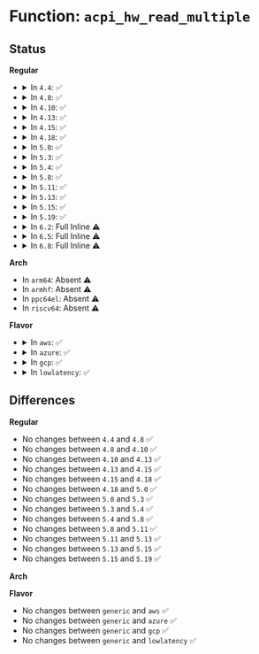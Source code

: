 # Function: <code>acpi_hw_read_multiple</code>

## Status
<b>Regular</b>
<ul>
<li>
<details>
<summary>In <code>4.4</code>: ✅</summary>

```c
acpi_status acpi_hw_read_multiple(u32 *value, struct acpi_generic_address *register_a, struct acpi_generic_address *register_b);
```

**Collision:** Unique Static

**Inline:** No

**Transformation:** False

**Instances:**

```
In drivers/acpi/acpica/hwregs.c (ffffffff8149ab8d)
Location: drivers/acpi/acpica/hwregs.c:583
Inline: False
Direct callers:
  - drivers/acpi/acpica/hwregs.c:acpi_hw_register_read
  - drivers/acpi/acpica/hwregs.c:acpi_hw_register_read
  - drivers/acpi/acpica/hwregs.c:acpi_hw_register_write
```
**Symbols:**

```
ffffffff8149ab8d-ffffffff8149ac0c: acpi_hw_read_multiple (STB_LOCAL)
```
</details>
</li>
<li>
<details>
<summary>In <code>4.8</code>: ✅</summary>

```c
acpi_status acpi_hw_read_multiple(u32 *value, struct acpi_generic_address *register_a, struct acpi_generic_address *register_b);
```

**Collision:** Unique Static

**Inline:** No

**Transformation:** False

**Instances:**

```
In drivers/acpi/acpica/hwregs.c (ffffffff814e9bde)
Location: drivers/acpi/acpica/hwregs.c:677
Inline: False
Direct callers:
  - drivers/acpi/acpica/hwregs.c:acpi_hw_register_write
  - drivers/acpi/acpica/hwregs.c:acpi_hw_register_read
  - drivers/acpi/acpica/hwregs.c:acpi_hw_register_read
```
**Symbols:**

```
ffffffff814e9bde-ffffffff814e9c66: acpi_hw_read_multiple (STB_LOCAL)
```
</details>
</li>
<li>
<details>
<summary>In <code>4.10</code>: ✅</summary>

```c
acpi_status acpi_hw_read_multiple(u32 *value, struct acpi_generic_address *register_a, struct acpi_generic_address *register_b);
```

**Collision:** Unique Static

**Inline:** No

**Transformation:** False

**Instances:**

```
In drivers/acpi/acpica/hwregs.c (ffffffff8150c466)
Location: drivers/acpi/acpica/hwregs.c:677
Inline: False
Direct callers:
  - drivers/acpi/acpica/hwregs.c:acpi_hw_register_write
  - drivers/acpi/acpica/hwregs.c:acpi_hw_register_read
  - drivers/acpi/acpica/hwregs.c:acpi_hw_register_read
```
**Symbols:**

```
ffffffff8150c466-ffffffff8150c4ee: acpi_hw_read_multiple (STB_LOCAL)
```
</details>
</li>
<li>
<details>
<summary>In <code>4.13</code>: ✅</summary>

```c
acpi_status acpi_hw_read_multiple(u32 *value, struct acpi_generic_address *register_a, struct acpi_generic_address *register_b);
```

**Collision:** Unique Static

**Inline:** No

**Transformation:** False

**Instances:**

```
In drivers/acpi/acpica/hwregs.c (ffffffff8151caa7)
Location: drivers/acpi/acpica/hwregs.c:742
Inline: False
Direct callers:
  - drivers/acpi/acpica/hwregs.c:acpi_hw_register_write
  - drivers/acpi/acpica/hwregs.c:acpi_hw_register_read
  - drivers/acpi/acpica/hwregs.c:acpi_hw_register_read
```
**Symbols:**

```
ffffffff8151caa7-ffffffff8151cb2f: acpi_hw_read_multiple (STB_LOCAL)
```
</details>
</li>
<li>
<details>
<summary>In <code>4.15</code>: ✅</summary>

```c
acpi_status acpi_hw_read_multiple(u32 *value, struct acpi_generic_address *register_a, struct acpi_generic_address *register_b);
```

**Collision:** Unique Static

**Inline:** No

**Transformation:** False

**Instances:**

```
In drivers/acpi/acpica/hwregs.c (ffffffff8156d160)
Location: drivers/acpi/acpica/hwregs.c:745
Inline: False
Direct callers:
  - drivers/acpi/acpica/hwregs.c:acpi_hw_register_write
  - drivers/acpi/acpica/hwregs.c:acpi_hw_register_read
  - drivers/acpi/acpica/hwregs.c:acpi_hw_register_read
```
**Symbols:**

```
ffffffff8156d160-ffffffff8156d1e4: acpi_hw_read_multiple (STB_LOCAL)
```
</details>
</li>
<li>
<details>
<summary>In <code>4.18</code>: ✅</summary>

```c
acpi_status acpi_hw_read_multiple(u32 *value, struct acpi_generic_address *register_a, struct acpi_generic_address *register_b);
```

**Collision:** Unique Static

**Inline:** No

**Transformation:** False

**Instances:**

```
In drivers/acpi/acpica/hwregs.c (ffffffff815a3da8)
Location: drivers/acpi/acpica/hwregs.c:714
Inline: False
Direct callers:
  - drivers/acpi/acpica/hwregs.c:acpi_hw_register_write
  - drivers/acpi/acpica/hwregs.c:acpi_hw_register_read
  - drivers/acpi/acpica/hwregs.c:acpi_hw_register_read
```
**Symbols:**

```
ffffffff815a3da8-ffffffff815a3e2c: acpi_hw_read_multiple (STB_LOCAL)
```
</details>
</li>
<li>
<details>
<summary>In <code>5.0</code>: ✅</summary>

```c
acpi_status acpi_hw_read_multiple(u32 *value, struct acpi_generic_address *register_a, struct acpi_generic_address *register_b);
```

**Collision:** Unique Static

**Inline:** No

**Transformation:** False

**Instances:**

```
In drivers/acpi/acpica/hwregs.c (ffffffff815bc740)
Location: drivers/acpi/acpica/hwregs.c:714
Inline: False
Direct callers:
  - drivers/acpi/acpica/hwregs.c:acpi_hw_register_write
  - drivers/acpi/acpica/hwregs.c:acpi_hw_register_read
  - drivers/acpi/acpica/hwregs.c:acpi_hw_register_read
```
**Symbols:**

```
ffffffff815bc740-ffffffff815bc7c4: acpi_hw_read_multiple (STB_LOCAL)
```
</details>
</li>
<li>
<details>
<summary>In <code>5.3</code>: ✅</summary>

```c
acpi_status acpi_hw_read_multiple(u32 *value, struct acpi_generic_address *register_a, struct acpi_generic_address *register_b);
```

**Collision:** Unique Static

**Inline:** No

**Transformation:** False

**Instances:**

```
In drivers/acpi/acpica/hwregs.c (ffffffff815ee329)
Location: drivers/acpi/acpica/hwregs.c:714
Inline: False
Direct callers:
  - drivers/acpi/acpica/hwregs.c:acpi_hw_register_write
  - drivers/acpi/acpica/hwregs.c:acpi_hw_register_read
  - drivers/acpi/acpica/hwregs.c:acpi_hw_register_read
```
**Symbols:**

```
ffffffff815ee329-ffffffff815ee3af: acpi_hw_read_multiple (STB_LOCAL)
```
</details>
</li>
<li>
<details>
<summary>In <code>5.4</code>: ✅</summary>

```c
acpi_status acpi_hw_read_multiple(u32 *value, struct acpi_generic_address *register_a, struct acpi_generic_address *register_b);
```

**Collision:** Unique Static

**Inline:** No

**Transformation:** False

**Instances:**

```
In drivers/acpi/acpica/hwregs.c (ffffffff8160f7b7)
Location: drivers/acpi/acpica/hwregs.c:714
Inline: False
Direct callers:
  - drivers/acpi/acpica/hwregs.c:acpi_hw_register_write
  - drivers/acpi/acpica/hwregs.c:acpi_hw_register_read
  - drivers/acpi/acpica/hwregs.c:acpi_hw_register_read
```
**Symbols:**

```
ffffffff8160f7b7-ffffffff8160f83d: acpi_hw_read_multiple (STB_LOCAL)
```
</details>
</li>
<li>
<details>
<summary>In <code>5.8</code>: ✅</summary>

```c
acpi_status acpi_hw_read_multiple(u32 *value, struct acpi_generic_address *register_a, struct acpi_generic_address *register_b);
```

**Collision:** Unique Static

**Inline:** No

**Transformation:** False

**Instances:**

```
In drivers/acpi/acpica/hwregs.c (ffffffff816bbba5)
Location: drivers/acpi/acpica/hwregs.c:714
Inline: False
Direct callers:
  - drivers/acpi/acpica/hwregs.c:acpi_hw_register_write
  - drivers/acpi/acpica/hwregs.c:acpi_hw_register_read
  - drivers/acpi/acpica/hwregs.c:acpi_hw_register_read
```
**Symbols:**

```
ffffffff816bbba5-ffffffff816bbc2a: acpi_hw_read_multiple (STB_LOCAL)
```
</details>
</li>
<li>
<details>
<summary>In <code>5.11</code>: ✅</summary>

```c
acpi_status acpi_hw_read_multiple(u32 *value, struct acpi_generic_address *register_a, struct acpi_generic_address *register_b);
```

**Collision:** Unique Static

**Inline:** No

**Transformation:** False

**Instances:**

```
In drivers/acpi/acpica/hwregs.c (ffffffff816d96b3)
Location: drivers/acpi/acpica/hwregs.c:714
Inline: False
Direct callers:
  - drivers/acpi/acpica/hwregs.c:acpi_hw_register_write
  - drivers/acpi/acpica/hwregs.c:acpi_hw_register_read
  - drivers/acpi/acpica/hwregs.c:acpi_hw_register_read
```
**Symbols:**

```
ffffffff816d96b3-ffffffff816d9738: acpi_hw_read_multiple (STB_LOCAL)
```
</details>
</li>
<li>
<details>
<summary>In <code>5.13</code>: ✅</summary>

```c
acpi_status acpi_hw_read_multiple(u32 *value, struct acpi_generic_address *register_a, struct acpi_generic_address *register_b);
```

**Collision:** Unique Static

**Inline:** No

**Transformation:** False

**Instances:**

```
In drivers/acpi/acpica/hwregs.c (ffffffff816bb646)
Location: drivers/acpi/acpica/hwregs.c:714
Inline: False
Direct callers:
  - drivers/acpi/acpica/hwregs.c:acpi_hw_register_write
  - drivers/acpi/acpica/hwregs.c:acpi_hw_register_read
  - drivers/acpi/acpica/hwregs.c:acpi_hw_register_read
```
**Symbols:**

```
ffffffff816bb646-ffffffff816bb6cb: acpi_hw_read_multiple (STB_LOCAL)
```
</details>
</li>
<li>
<details>
<summary>In <code>5.15</code>: ✅</summary>

```c
acpi_status acpi_hw_read_multiple(u32 *value, struct acpi_generic_address *register_a, struct acpi_generic_address *register_b);
```

**Collision:** Unique Static

**Inline:** No

**Transformation:** False

**Instances:**

```
In drivers/acpi/acpica/hwregs.c (ffffffff81732747)
Location: drivers/acpi/acpica/hwregs.c:714
Inline: False
Direct callers:
  - drivers/acpi/acpica/hwregs.c:acpi_hw_register_write
  - drivers/acpi/acpica/hwregs.c:acpi_hw_register_read
  - drivers/acpi/acpica/hwregs.c:acpi_hw_register_read
```
**Symbols:**

```
ffffffff81732747-ffffffff817327cc: acpi_hw_read_multiple (STB_LOCAL)
```
</details>
</li>
<li>
<details>
<summary>In <code>5.19</code>: ✅</summary>

```c
acpi_status acpi_hw_read_multiple(u32 *value, struct acpi_generic_address *register_a, struct acpi_generic_address *register_b);
```

**Collision:** Unique Static

**Inline:** No

**Transformation:** False

**Instances:**

```
In drivers/acpi/acpica/hwregs.c (ffffffff8186357c)
Location: drivers/acpi/acpica/hwregs.c:714
Inline: False
Direct callers:
  - drivers/acpi/acpica/hwregs.c:acpi_hw_register_write
  - drivers/acpi/acpica/hwregs.c:acpi_hw_register_read
  - drivers/acpi/acpica/hwregs.c:acpi_hw_register_read
```
**Symbols:**

```
ffffffff8186357c-ffffffff81863616: acpi_hw_read_multiple (STB_LOCAL)
```
</details>
</li>
<li>
<details>
<summary>In <code>6.2</code>: Full Inline ⚠️</summary>

**Collision:** Unique Static

**Inline:** Full

**Transformation:** False

**Instances:**

```
In drivers/acpi/acpica/hwregs.c (ffffffff819a161f)
Location: drivers/acpi/acpica/hwregs.c:714
Inline: True
Inline callers:
  - drivers/acpi/acpica/hwregs.c:acpi_hw_register_read
  - drivers/acpi/acpica/hwregs.c:acpi_hw_register_read
  - drivers/acpi/acpica/hwregs.c:acpi_hw_register_read
```
</details>
</li>
<li>
<details>
<summary>In <code>6.5</code>: Full Inline ⚠️</summary>

**Collision:** Unique Static

**Inline:** Full

**Transformation:** False

**Instances:**

```
In drivers/acpi/acpica/hwregs.c (ffffffff819e8308)
Location: drivers/acpi/acpica/hwregs.c:714
Inline: True
Inline callers:
  - drivers/acpi/acpica/hwregs.c:acpi_hw_register_read
  - drivers/acpi/acpica/hwregs.c:acpi_hw_register_read
  - drivers/acpi/acpica/hwregs.c:acpi_hw_register_read
```
</details>
</li>
<li>
<details>
<summary>In <code>6.8</code>: Full Inline ⚠️</summary>

**Collision:** Unique Static

**Inline:** Full

**Transformation:** False

**Instances:**

```
In drivers/acpi/acpica/hwregs.c (ffffffff81a33058)
Location: drivers/acpi/acpica/hwregs.c:714
Inline: True
Inline callers:
  - drivers/acpi/acpica/hwregs.c:acpi_hw_register_read
  - drivers/acpi/acpica/hwregs.c:acpi_hw_register_read
  - drivers/acpi/acpica/hwregs.c:acpi_hw_register_read
```
</details>
</li>
</ul>
<b>Arch</b>
<ul>
<li>
In <code>arm64</code>: Absent ⚠️
</li>
<li>
In <code>armhf</code>: Absent ⚠️
</li>
<li>
In <code>ppc64el</code>: Absent ⚠️
</li>
<li>
In <code>riscv64</code>: Absent ⚠️
</li>
</ul>
<b>Flavor</b>
<ul>
<li>
<details>
<summary>In <code>aws</code>: ✅</summary>

```c
acpi_status acpi_hw_read_multiple(u32 *value, struct acpi_generic_address *register_a, struct acpi_generic_address *register_b);
```

**Collision:** Unique Static

**Inline:** No

**Transformation:** False

**Instances:**

```
In drivers/acpi/acpica/hwregs.c (ffffffff815f0d23)
Location: drivers/acpi/acpica/hwregs.c:714
Inline: False
Direct callers:
  - drivers/acpi/acpica/hwregs.c:acpi_hw_register_write
  - drivers/acpi/acpica/hwregs.c:acpi_hw_register_read
  - drivers/acpi/acpica/hwregs.c:acpi_hw_register_read
```
**Symbols:**

```
ffffffff815f0d23-ffffffff815f0da9: acpi_hw_read_multiple (STB_LOCAL)
```
</details>
</li>
<li>
<details>
<summary>In <code>azure</code>: ✅</summary>

```c
acpi_status acpi_hw_read_multiple(u32 *value, struct acpi_generic_address *register_a, struct acpi_generic_address *register_b);
```

**Collision:** Unique Static

**Inline:** No

**Transformation:** False

**Instances:**

```
In drivers/acpi/acpica/hwregs.c (ffffffff815dc2f5)
Location: drivers/acpi/acpica/hwregs.c:714
Inline: False
Direct callers:
  - drivers/acpi/acpica/hwregs.c:acpi_hw_register_write
  - drivers/acpi/acpica/hwregs.c:acpi_hw_register_read
  - drivers/acpi/acpica/hwregs.c:acpi_hw_register_read
```
**Symbols:**

```
ffffffff815dc2f5-ffffffff815dc37b: acpi_hw_read_multiple (STB_LOCAL)
```
</details>
</li>
<li>
<details>
<summary>In <code>gcp</code>: ✅</summary>

```c
acpi_status acpi_hw_read_multiple(u32 *value, struct acpi_generic_address *register_a, struct acpi_generic_address *register_b);
```

**Collision:** Unique Static

**Inline:** No

**Transformation:** False

**Instances:**

```
In drivers/acpi/acpica/hwregs.c (ffffffff81603a97)
Location: drivers/acpi/acpica/hwregs.c:714
Inline: False
Direct callers:
  - drivers/acpi/acpica/hwregs.c:acpi_hw_register_write
  - drivers/acpi/acpica/hwregs.c:acpi_hw_register_read
  - drivers/acpi/acpica/hwregs.c:acpi_hw_register_read
```
**Symbols:**

```
ffffffff81603a97-ffffffff81603b1d: acpi_hw_read_multiple (STB_LOCAL)
```
</details>
</li>
<li>
<details>
<summary>In <code>lowlatency</code>: ✅</summary>

```c
acpi_status acpi_hw_read_multiple(u32 *value, struct acpi_generic_address *register_a, struct acpi_generic_address *register_b);
```

**Collision:** Unique Static

**Inline:** No

**Transformation:** False

**Instances:**

```
In drivers/acpi/acpica/hwregs.c (ffffffff8161d947)
Location: drivers/acpi/acpica/hwregs.c:714
Inline: False
Direct callers:
  - drivers/acpi/acpica/hwregs.c:acpi_hw_register_write
  - drivers/acpi/acpica/hwregs.c:acpi_hw_register_read
  - drivers/acpi/acpica/hwregs.c:acpi_hw_register_read
```
**Symbols:**

```
ffffffff8161d947-ffffffff8161d9cd: acpi_hw_read_multiple (STB_LOCAL)
```
</details>
</li>
</ul>

## Differences
<b>Regular</b>
<ul>
<li>
No changes between <code>4.4</code> and <code>4.8</code> ✅
</li>
<li>
No changes between <code>4.8</code> and <code>4.10</code> ✅
</li>
<li>
No changes between <code>4.10</code> and <code>4.13</code> ✅
</li>
<li>
No changes between <code>4.13</code> and <code>4.15</code> ✅
</li>
<li>
No changes between <code>4.15</code> and <code>4.18</code> ✅
</li>
<li>
No changes between <code>4.18</code> and <code>5.0</code> ✅
</li>
<li>
No changes between <code>5.0</code> and <code>5.3</code> ✅
</li>
<li>
No changes between <code>5.3</code> and <code>5.4</code> ✅
</li>
<li>
No changes between <code>5.4</code> and <code>5.8</code> ✅
</li>
<li>
No changes between <code>5.8</code> and <code>5.11</code> ✅
</li>
<li>
No changes between <code>5.11</code> and <code>5.13</code> ✅
</li>
<li>
No changes between <code>5.13</code> and <code>5.15</code> ✅
</li>
<li>
No changes between <code>5.15</code> and <code>5.19</code> ✅
</li>
</ul>
<b>Arch</b>
<ul>
</ul>
<b>Flavor</b>
<ul>
<li>
No changes between <code>generic</code> and <code>aws</code> ✅
</li>
<li>
No changes between <code>generic</code> and <code>azure</code> ✅
</li>
<li>
No changes between <code>generic</code> and <code>gcp</code> ✅
</li>
<li>
No changes between <code>generic</code> and <code>lowlatency</code> ✅
</li>
</ul>
